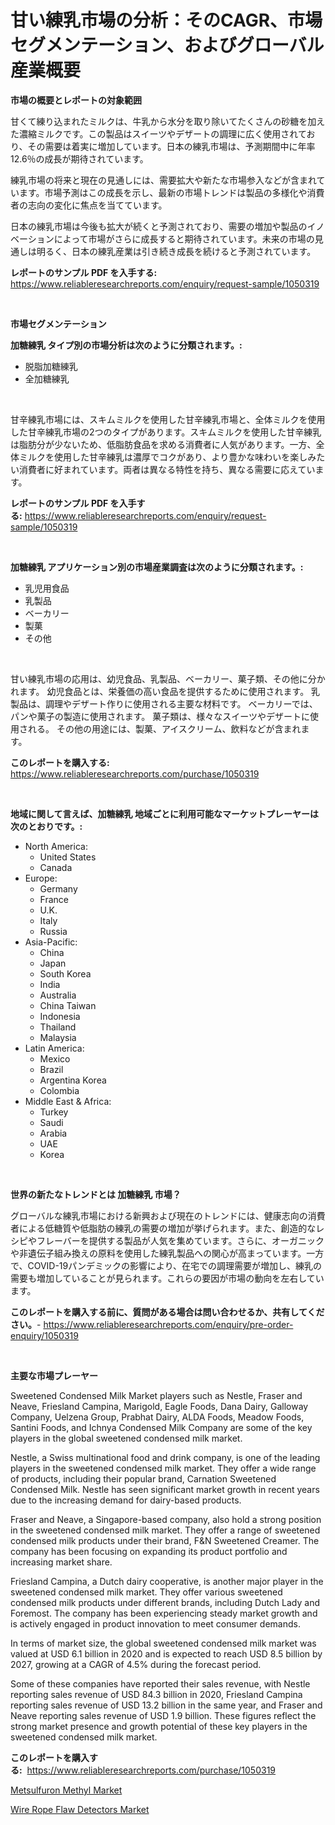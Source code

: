 <p><h1>甘い練乳市場の分析：そのCAGR、市場セグメンテーション、およびグローバル産業概要</h1></p><p><strong>市場の概要とレポートの対象範囲</strong></p>
<p><p>甘くて練り込まれたミルクは、牛乳から水分を取り除いてたくさんの砂糖を加えた濃縮ミルクです。この製品はスイーツやデザートの調理に広く使用されており、その需要は着実に増加しています。日本の練乳市場は、予測期間中に年率12.6％の成長が期待されています。</p><p>練乳市場の将来と現在の見通しには、需要拡大や新たな市場参入などが含まれています。市場予測はこの成長を示し、最新の市場トレンドは製品の多様化や消費者の志向の変化に焦点を当てています。</p><p>日本の練乳市場は今後も拡大が続くと予測されており、需要の増加や製品のイノベーションによって市場がさらに成長すると期待されています。未来の市場の見通しは明るく、日本の練乳産業は引き続き成長を続けると予測されています。</p></p>
<p><strong>レポートのサンプル PDF を入手する:</strong> <a href="https://www.reliableresearchreports.com/enquiry/request-sample/1050319">https://www.reliableresearchreports.com/enquiry/request-sample/1050319</a></p>
<p>&nbsp;</p>
<p><strong>市場セグメンテーション</strong></p>
<p><strong>加糖練乳 タイプ別の市場分析は次のように分類されます。:</strong></p>
<p><ul><li>脱脂加糖練乳</li><li>全加糖練乳</li></ul></p>
<p>&nbsp;</p>
<p><p>甘辛練乳市場には、スキムミルクを使用した甘辛練乳市場と、全体ミルクを使用した甘辛練乳市場の2つのタイプがあります。スキムミルクを使用した甘辛練乳は脂肪分が少ないため、低脂肪食品を求める消費者に人気があります。一方、全体ミルクを使用した甘辛練乳は濃厚でコクがあり、より豊かな味わいを楽しみたい消費者に好まれています。両者は異なる特性を持ち、異なる需要に応えています。</p></p>
<p><strong>レポートのサンプル PDF を入手する:</strong>&nbsp;<a href="https://www.reliableresearchreports.com/enquiry/request-sample/1050319">https://www.reliableresearchreports.com/enquiry/request-sample/1050319</a></p>
<p>&nbsp;</p>
<p><strong> 加糖練乳 アプリケーション別の市場産業調査は次のように分類されます。:</strong></p>
<p><ul><li>乳児用食品</li><li>乳製品</li><li>ベーカリー</li><li>製菓</li><li>その他</li></ul></p>
<p>&nbsp;</p>
<p><p>甘い練乳市場の応用は、幼児食品、乳製品、ベーカリー、菓子類、その他に分かれます。 幼児食品とは、栄養価の高い食品を提供するために使用されます。 乳製品は、調理やデザート作りに使用される主要な材料です。 ベーカリーでは、パンや菓子の製造に使用されます。 菓子類は、様々なスイーツやデザートに使用される。 その他の用途には、製菓、アイスクリーム、飲料などが含まれます。</p></p>
<p><strong>このレポートを購入する:</strong>&nbsp; <a href="https://www.reliableresearchreports.com/purchase/1050319">https://www.reliableresearchreports.com/purchase/1050319</a></p>
<p>&nbsp;</p>
<p><strong>地域に関して言えば、加糖練乳 地域ごとに利用可能なマーケットプレーヤーは次のとおりです。:</strong></p>
<p><ul>
    <li>
        North America:
        <ul>
            <li>United States</li>
            <li>Canada</li>
        </ul>
    </li>
    <li>
        Europe:
        <ul>
            <li>Germany</li>
            <li>France</li>
            <li>U.K.</li>
            <li>Italy</li>
            <li>Russia</li>
        </ul>
    </li>
    <li>
        Asia-Pacific:
        <ul>
            <li>China</li>
            <li>Japan</li>
            <li>South Korea</li>
            <li>India</li>
            <li>Australia</li>
            <li>China Taiwan</li>
            <li>Indonesia</li>
            <li>Thailand</li>
            <li>Malaysia</li>
        </ul>
    </li>
    <li>
        Latin America:
        <ul>
            <li>Mexico</li>
            <li>Brazil</li>
            <li>Argentina Korea</li>
            <li>Colombia</li>
        </ul>
    </li>
    <li>
        Middle East & Africa:
        <ul>
            <li>Turkey</li>
            <li>Saudi</li>
            <li>Arabia</li>
            <li>UAE</li>
            <li>Korea</li>
        </ul>
    </li>
    </ul></p>
<p>&nbsp;</p>
<p><strong>世界の新たなトレンドとは 加糖練乳 市場？</strong></p>
<p><p>グローバルな練乳市場における新興および現在のトレンドには、健康志向の消費者による低糖質や低脂肪の練乳の需要の増加が挙げられます。また、創造的なレシピやフレーバーを提供する製品が人気を集めています。さらに、オーガニックや非遺伝子組み換えの原料を使用した練乳製品への関心が高まっています。一方で、COVID-19パンデミックの影響により、在宅での調理需要が増加し、練乳の需要も増加していることが見られます。これらの要因が市場の動向を左右しています。</p></p>
<p><strong>このレポートを購入する前に、質問がある場合は問い合わせるか、共有してください。</strong>- <a href="https://www.reliableresearchreports.com/enquiry/pre-order-enquiry/1050319">https://www.reliableresearchreports.com/enquiry/pre-order-enquiry/1050319</a></p>
<p>&nbsp;</p>
<p><strong>主要な市場プレーヤー</strong></p>
<p><p>Sweetened Condensed Milk Market players such as Nestle, Fraser and Neave, Friesland Campina, Marigold, Eagle Foods, Dana Dairy, Galloway Company, Uelzena Group, Prabhat Dairy, ALDA Foods, Meadow Foods, Santini Foods, and Ichnya Condensed Milk Company are some of the key players in the global sweetened condensed milk market.</p><p>Nestle, a Swiss multinational food and drink company, is one of the leading players in the sweetened condensed milk market. They offer a wide range of products, including their popular brand, Carnation Sweetened Condensed Milk. Nestle has seen significant market growth in recent years due to the increasing demand for dairy-based products.</p><p>Fraser and Neave, a Singapore-based company, also hold a strong position in the sweetened condensed milk market. They offer a range of sweetened condensed milk products under their brand, F&N Sweetened Creamer. The company has been focusing on expanding its product portfolio and increasing market share.</p><p>Friesland Campina, a Dutch dairy cooperative, is another major player in the sweetened condensed milk market. They offer various sweetened condensed milk products under different brands, including Dutch Lady and Foremost. The company has been experiencing steady market growth and is actively engaged in product innovation to meet consumer demands.</p><p>In terms of market size, the global sweetened condensed milk market was valued at USD 6.1 billion in 2020 and is expected to reach USD 8.5 billion by 2027, growing at a CAGR of 4.5% during the forecast period.</p><p>Some of these companies have reported their sales revenue, with Nestle reporting sales revenue of USD 84.3 billion in 2020, Friesland Campina reporting sales revenue of USD 13.2 billion in the same year, and Fraser and Neave reporting sales revenue of USD 1.9 billion. These figures reflect the strong market presence and growth potential of these key players in the sweetened condensed milk market.</p></p>
<p><strong>このレポートを購入する:</strong>&nbsp;&nbsp;<a href="https://www.reliableresearchreports.com/purchase/1050319">https://www.reliableresearchreports.com/purchase/1050319</a></p>
<p><p><a href="https://github.com/Sherrillcrooksxa8i18ucf2m/Market-Research-Report-List-1/blob/main/metsulfuron-methyl-market.md">Metsulfuron Methyl Market</a></p><p><a href="https://summer-dogwood-3e9.notion.site/Wire-Rope-Flaw-Detectors-Market-Size-Market-Trends-and-Growth-Outlook-forecasted-for-period-from-2-20fd5d0a01cf48be876da873dbe9fd27">Wire Rope Flaw Detectors Market</a></p></p>